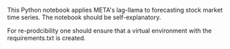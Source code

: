 This Python notebook applies META's lag-llama to forecasting stock market time series. The notebook should be self-explanatory. 

For re-prodcibility one should ensure that a virtual environment with the requirements.txt is created.
